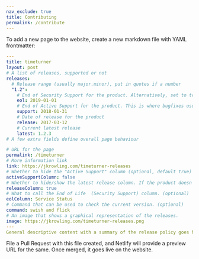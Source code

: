 ```yaml
---
nav_exclude: true
title: Contributing
permalink: /contribute
---
```


To add a new page to the website, create a new markdown file with YAML frontmatter:

```yaml
---
title: timeturner
layout: post
# A list of releases, supported or not
releases:
  # Release range (usually major.minor), put in quotes if a number
  "1.2":
    # End of Security Support for the product. Alternatively, set to true|false if EOL is not pre-decided
    eol: 2019-01-01
    # End of Active Support for the product. This is where bugfixes usually stop coming in
    support: 2018-01-31
    # Date of release for the product
    release: 2017-03-12
    # Current latest release
    latest: 1.2.3
# A few extra fields define overall page behaviour

# URL for the page
permalink: /timeturner
# More information link
link: https://jkrowling.com/timeturner-releases
# Whether to hide the "Active Support" column (optional, default true)
activeSupportColumn: false
# Whether to hide/show the latest release column. If the product doesn't have patch releases, set this to false. (optional, default true)
releaseColumn: true
# What to call the End of Life  (Security Support) column. (optional)
eolColumn: Service Status
# Command that can be used to check the current version. (optional)
command: swish and flick
# An image that shows a graphical representation of the releases.
image: https://jkrowling.com/timeturner-releases.png
---
General descriptive content with a summary of the release policy goes here.
```

File a Pull Request with this file created, and Netlify will provide a preview URL for the same. Once merged, it goes live on the website.
